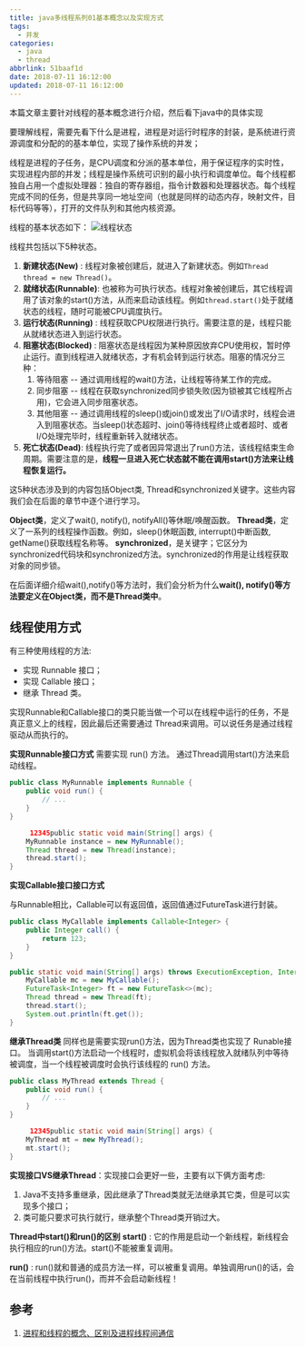 ```yaml
---
title: java多线程系列01基本概念以及实现方式
tags:
  - 并发
categories:
  - java
  - thread
abbrlink: 51baaf1d
date: 2018-07-11 16:12:00
updated: 2018-07-11 16:12:00
---
```


本篇文章主要针对线程的基本概念进行介绍，然后看下java中的具体实现

要理解线程，需要先看下什么是进程，进程是对运行时程序的封装，是系统进行资源调度和分配的的基本单位，实现了操作系统的并发；

线程是进程的子任务，是CPU调度和分派的基本单位，用于保证程序的实时性，实现进程内部的并发；线程是操作系统可识别的最小执行和调度单位。每个线程都独自占用一个虚拟处理器：独自的寄存器组，指令计数器和处理器状态。每个线程完成不同的任务，但是共享同一地址空间（也就是同样的动态内存，映射文件，目标代码等等），打开的文件队列和其他内核资源。

<!-- more -->

线程的基本状态如下：
![线程状态](https://cdn.jsdelivr.net/gh/fengxiu/img/20220422114817.png)

线程共包括以下5种状态。

1. **新建状态(New)**  : 线程对象被创建后，就进入了新建状态。例如`Thread thread = new Thread()`。
2. **就绪状态(Runnable)**: 也被称为可执行状态。线程对象被创建后，其它线程调用了该对象的start()方法，从而来启动该线程。例如`thread.start()`处于就绪状态的线程，随时可能被CPU调度执行。
3. **运行状态(Running)** : 线程获取CPU权限进行执行。需要注意的是，线程只能从就绪状态进入到运行状态。
4. **阻塞状态(Blocked)**  : 阻塞状态是线程因为某种原因放弃CPU使用权，暂时停止运行。直到线程进入就绪状态，才有机会转到运行状态。阻塞的情况分三种：
   1. 等待阻塞 -- 通过调用线程的wait()方法，让线程等待某工作的完成。
   2. 同步阻塞 -- 线程在获取synchronized同步锁失败(因为锁被其它线程所占用)，它会进入同步阻塞状态。
   3. 其他阻塞 -- 通过调用线程的sleep()或join()或发出了I/O请求时，线程会进入到阻塞状态。当sleep()状态超时、join()等待线程终止或者超时、或者I/O处理完毕时，线程重新转入就绪状态。
5. **死亡状态(Dead)**: 线程执行完了或者因异常退出了run()方法，该线程结束生命周期。需要注意的是，**线程一旦进入死亡状态就不能在调用start()方法来让线程恢复运行。**

这5种状态涉及到的内容包括Object类, Thread和synchronized关键字。这些内容我们会在后面的章节中逐个进行学习。

**Object类**，定义了wait(), notify(), notifyAll()等休眠/唤醒函数。
**Thread类**，定义了一系列的线程操作函数。例如，sleep()休眠函数, interrupt()中断函数, getName()获取线程名称等。
**synchronized**，是关键字；它区分为synchronized代码块和synchronized方法。synchronized的作用是让线程获取对象的同步锁。

在后面详细介绍wait(),notify()等方法时，我们会分析为什么**wait(), notify()等方法要定义在Object类，而不是Thread类中**。

## 线程使用方式

有三种使用线程的方法:

* 实现 Runnable 接口；
* 实现 Callable 接口；
* 继承 Thread 类。

实现Runnable和Callable接口的类只能当做一个可以在线程中运行的任务，不是真正意义上的线程，因此最后还需要通过 Thread来调用。可以说任务是通过线程驱动从而执行的。

**实现Runnable接口方式**
需要实现 run() 方法。
通过Thread调用start()方法来启动线程。

```java
public class MyRunnable implements Runnable {
    public void run() {
        // ...
    }
}
```

```java
     12345public static void main(String[] args) {
    MyRunnable instance = new MyRunnable();
    Thread thread = new Thread(instance);
    thread.start();
}
```
  
**实现Callable接口接口方式**

与Runnable相比，Callable可以有返回值，返回值通过FutureTask进行封装。 

```java
public class MyCallable implements Callable<Integer> {
    public Integer call() {
        return 123;
    }
}
```

```java
public static void main(String[] args) throws ExecutionException, InterruptedException {
    MyCallable mc = new MyCallable();
    FutureTask<Integer> ft = new FutureTask<>(mc);
    Thread thread = new Thread(ft);
    thread.start();
    System.out.println(ft.get());
}
```

**继承Thread类**
同样也是需要实现run()方法，因为Thread类也实现了 Runable接口。 当调用start()方法启动一个线程时，虚拟机会将该线程放入就绪队列中等待被调度，当一个线程被调度时会执行该线程的 run() 方法。

```java
public class MyThread extends Thread {
    public void run() {
        // ...
    }
}
```
  
```java
     12345public static void main(String[] args) {
    MyThread mt = new MyThread();
    mt.start();
}
```

**实现接口VS继承Thread**：实现接口会更好一些，主要有以下俩方面考虑:

1. Java不支持多重继承，因此继承了Thread类就无法继承其它类，但是可以实现多个接口；
2. 类可能只要求可执行就行，继承整个Thread类开销过大。

**Thread中start()和run()的区别**
**start()** : 它的作用是启动一个新线程，新线程会执行相应的run()方法。start()不能被重复调用。

 **run()** : run()就和普通的成员方法一样，可以被重复调用。单独调用run()的话，会在当前线程中执行run()，而并不会启动新线程！

## 参考

1. [进程和线程的概念、区别及进程线程间通信](https://cloud.tencent.com/developer/article/1688297)